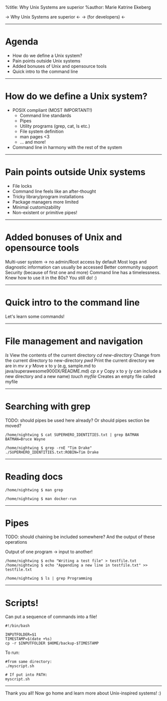 %title: Why Unix Systems are superior
%author: Marie Katrine Ekeberg

-> Why Unix Systems are superior <-
-> (for developers) <-

--- 

# Agenda

* How do we define a Unix system?
* Pain points outside Unix systems
* Added bonuses of Unix and opensource tools
* Quick intro to the command line


---

# How do we define a Unix system?

* POSIX compliant (MOST IMPORTANT!)
  * Command line standards
  * Pipes
  * Utility programs (grep, cat, ls etc.)
  * File system definition
  * man pages <3
  * ... and more!
* Command line in harmony with the rest of the system


---

# Pain points outside Unix systems

* File locks
* Command line feels like an after-thought
* Tricky library/program installations
* Package managers more limited 
* Minimal customizability
* Non-existent or primitive pipes! 

---

# Added bonuses of Unix and opensource tools

Multi-user system -> no admin/Root access by default 
Most logs and diagnostic information can usually be accessed
Better community support
Security (because of first one and more)
Command line has a timelessness. Knew how to use it in the 80s? You still do! :)

---

# Quick intro to the command line

Let's learn some commands!

---

# File management and navigation

*ls*                       View the contents of the current directory
*cd new-directory*         Change from the current directory to new-directory
*pwd*                      Print the current directory we are in
*mv x y*                   Move x to y (e.g, sample.md to java/superawesome9000X/README.md)
*cp x y*                   Copy x to y (y can include a new directory and a new name)
*touch myfile*             Creates an empty file called myfile

---

# Searching with grep
TODO: should pipes be used here already? Or should pipes section be moved?

    /home/nightwing $ cat SUPERHERO_IDENTITIES.txt | grep BATMAN
    BATMAN=Bruce Wayne 
	
	/home/nightwing $ grep -rnE "Tim Drake" 
	./SUPERHERO_IDENTITIES.txt:ROBIN=Tim Drake

--- 

# Reading docs

    /home/nightwing $ man grep
	
	/home/nightwing $ man docker-run

---

# Pipes
TODO: should chaining be included somewhere? And the output of these operations

Output of one program -> input to another!

    /home/nightwing $ echo "Writing a test file" > testfile.txt
	/home/nightwing $ echo "Appending a new line in testfile.txt" >> testfile.txt
	
	/home/nightwing $ ls | grep Programming

---


# Scripts!

Can put a sequence of commands into a file! 

    #!/bin/bash
	
	INPUTFOLDER=$1
	TIMESTAMP=$(date +%s)
    cp -r $INPUTFOLDER $HOME/backup-$TIMESTAMP


To run:

	#from same directory:
	./myscript.sh

	# If put into PATH:
	myscript.sh

---

Thank you all! Now go home and learn more about Unix-inspired systems! :)
